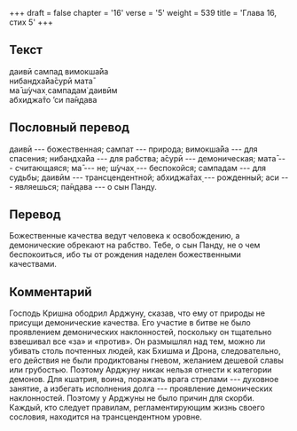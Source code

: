 +++
draft = false
chapter = '16'
verse = '5'
weight = 539
title = 'Глава 16, стих 5'
+++
## Текст

даивӣ сампад вимокша̄йа  
нибандха̄йа̄сурӣ мата̄  
ма̄ ш́учах̣ сампадам̇ даивӣм  
абхиджа̄то ’си па̄н̣д̣ава

## Пословный перевод

даивӣ --- божественная; сампат --- природа; вимокша̄йа --- для спасения;
нибандха̄йа --- для рабства; а̄сурӣ --- демоническая; мата̄ ---
считающаяся; ма̄ --- не; ш́учах̣ --- беспокойся; сампадам --- для судьбы;
даивӣм --- трансцендентной; абхиджа̄тах̣ --- рожденный; аси --- являешься;
па̄н̣д̣ава --- о сын Панду.

## Перевод

Божественные качества ведут человека к освобождению, а демонические
обрекают на рабство. Тебе, о сын Панду, не о чем беспокоиться, ибо ты от
рождения наделен божественными качествами.

## Комментарий

Господь Кришна ободрил Арджуну, сказав, что ему от природы не присущи
демонические качества. Его участие в битве не было проявлением
демонических наклонностей, поскольку он тщательно взвешивал все «за» и
«против». Он размышлял над тем, можно ли убивать столь почтенных людей,
как Бхишма и Дрона, следовательно, его действия не были продиктованы
гневом, желанием дешевой славы или грубостью. Поэтому Арджуну никак
нельзя отнести к категории демонов. Для кшатрия, воина, поражать врага
стрелами --- духовное занятие, а избегать исполнения долга ---
проявление демонических наклонностей. Поэтому у Арджуны не было причин
для скорби. Каждый, кто следует правилам, регламентирующим жизнь своего
сословия, находится на трансцендентном уровне.
